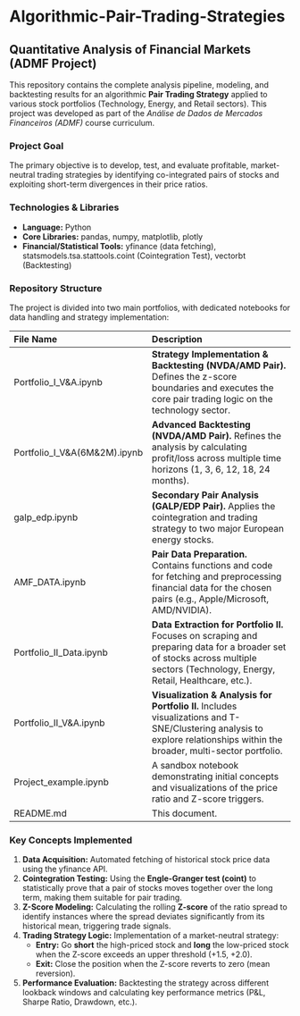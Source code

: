# **Algorithmic-Pair-Trading-Strategies**

## **Quantitative Analysis of Financial Markets (ADMF Project)**

This repository contains the complete analysis pipeline, modeling, and backtesting results for an algorithmic **Pair Trading Strategy** applied to various stock portfolios (Technology, Energy, and Retail sectors). This project was developed as part of the *Análise de Dados de Mercados Financeiros (ADMF)* course curriculum.

### **Project Goal**

The primary objective is to develop, test, and evaluate profitable, market-neutral trading strategies by identifying co-integrated pairs of stocks and exploiting short-term divergences in their price ratios.

### **Technologies & Libraries**

* **Language:** Python  
* **Core Libraries:** pandas, numpy, matplotlib, plotly  
* **Financial/Statistical Tools:** yfinance (data fetching), statsmodels.tsa.stattools.coint (Cointegration Test), vectorbt (Backtesting)

### **Repository Structure**

The project is divided into two main portfolios, with dedicated notebooks for data handling and strategy implementation:

| File Name | Description |
| :---- | :---- |
| Portfolio\_I\_V\&A.ipynb | **Strategy Implementation & Backtesting (NVDA/AMD Pair).** Defines the z-score boundaries and executes the core pair trading logic on the technology sector. |
| Portfolio\_I\_V\&A(6M&2M).ipynb | **Advanced Backtesting (NVDA/AMD Pair).** Refines the analysis by calculating profit/loss across multiple time horizons (1, 3, 6, 12, 18, 24 months). |
| galp\_edp.ipynb | **Secondary Pair Analysis (GALP/EDP Pair).** Applies the cointegration and trading strategy to two major European energy stocks. |
| AMF\_DATA.ipynb | **Pair Data Preparation.** Contains functions and code for fetching and preprocessing financial data for the chosen pairs (e.g., Apple/Microsoft, AMD/NVIDIA). |
| Portfolio\_II\_Data.ipynb | **Data Extraction for Portfolio II.** Focuses on scraping and preparing data for a broader set of stocks across multiple sectors (Technology, Energy, Retail, Healthcare, etc.). |
| Portfolio\_II\_V\&A.ipynb | **Visualization & Analysis for Portfolio II.** Includes visualizations and T-SNE/Clustering analysis to explore relationships within the broader, multi-sector portfolio. |
| Project\_example.ipynb | A sandbox notebook demonstrating initial concepts and visualizations of the price ratio and Z-score triggers. |
| README.md | This document. |

###  **Key Concepts Implemented**

1. **Data Acquisition:** Automated fetching of historical stock price data using the yfinance API.  
2. **Cointegration Testing:** Using the **Engle-Granger test (coint)** to statistically prove that a pair of stocks moves together over the long term, making them suitable for pair trading.  
3. **Z-Score Modeling:** Calculating the rolling **Z-score** of the ratio spread to identify instances where the spread deviates significantly from its historical mean, triggering trade signals.  
4. **Trading Strategy Logic:** Implementation of a market-neutral strategy:  
   * **Entry:** Go **short** the high-priced stock and **long** the low-priced stock when the Z-score exceeds an upper threshold (+1.5, \+2.0).  
   * **Exit:** Close the position when the Z-score reverts to zero (mean reversion).  
5. **Performance Evaluation:** Backtesting the strategy across different lookback windows and calculating key performance metrics (P\&L, Sharpe Ratio, Drawdown, etc.).